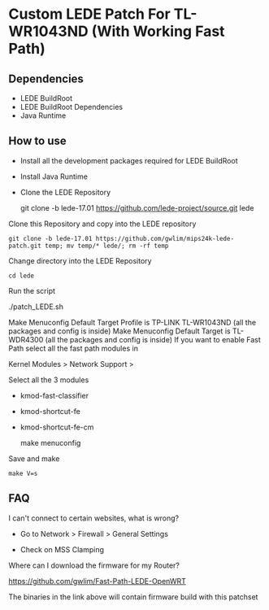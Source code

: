 Custom LEDE Patch For TL-WR1043ND (With Working Fast Path)
==========================================================

Dependencies
------------

* LEDE BuildRoot
* LEDE BuildRoot Dependencies
* Java Runtime

How to use
----------

* Install all the development packages required for LEDE BuildRoot
* Install Java Runtime
* Clone the LEDE Repository

    git clone -b lede-17.01 https://github.com/lede-project/source.git lede

Clone this Repository and copy into the LEDE repository

    git clone -b lede-17.01 https://github.com/gwlim/mips24k-lede-patch.git temp; mv temp/* lede/; rm -rf temp

Change directory into the LEDE Repository

    cd lede

Run the script

./patch_LEDE.sh

Make Menuconfig Default Target Profile is TP-LINK TL-WR1043ND (all the packages and config is inside)
Make Menuconfig Default Target is TL-WDR4300 (all the packages and config is inside)
If you want to enable Fast Path select all the fast path modules in

Kernel Modules > Network Support > 

Select all the 3 modules

* kmod-fast-classifier
* kmod-shortcut-fe
* kmod-shortcut-fe-cm

    make menuconfig

Save and make

    make V=s
    
FAQ
---

I can't connect to certain websites, what is wrong?

* Go to Network > Firewall > General Settings

* Check on MSS Clamping


Where can I download the firmware for my Router?

https://github.com/gwlim/Fast-Path-LEDE-OpenWRT

The binaries in the link above will contain firmware build with this patchset
